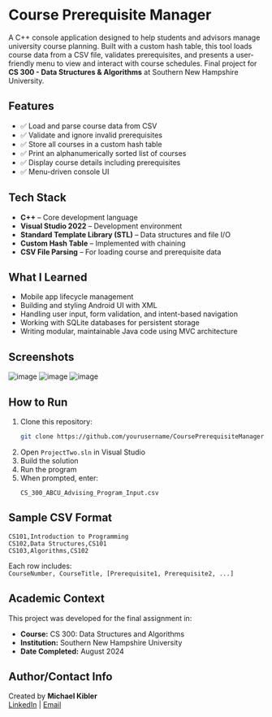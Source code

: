 # Course Prerequisite Manager

A C++ console application designed to help students and advisors manage university course planning. Built with a custom hash table, this tool loads course data from a CSV file, validates prerequisites, and presents a user-friendly menu to view and interact with course schedules.
Final project for **CS 300 - Data Structures & Algorithms** at Southern New Hampshire University.

## Features

- ✅ Load and parse course data from CSV
- ✅ Validate and ignore invalid prerequisites
- ✅ Store all courses in a custom hash table
- ✅ Print an alphanumerically sorted list of courses
- ✅ Display course details including prerequisites
- ✅ Menu-driven console UI


## Tech Stack

- **C++** – Core development language
- **Visual Studio 2022** – Development environment
- **Standard Template Library (STL)** – Data structures and file I/O
- **Custom Hash Table** – Implemented with chaining
- **CSV File Parsing** – For loading course and prerequisite data

## What I Learned

- Mobile app lifecycle management
- Building and styling Android UI with XML
- Handling user input, form validation, and intent-based navigation
- Working with SQLite databases for persistent storage
- Writing modular, maintainable Java code using MVC architecture

## Screenshots

![image](https://github.com/user-attachments/assets/72738f5a-55ba-453f-9bff-13e511375eda)
![image](https://github.com/user-attachments/assets/5449002b-d5de-46fe-81ec-54933ebe7b4a)
![image](https://github.com/user-attachments/assets/997224d1-3c40-4418-9842-6df87ec84d70)

## How to Run
1. Clone this repository:
   ```bash
   git clone https://github.com/yourusername/CoursePrerequisiteManager.git
   ```
2. Open `ProjectTwo.sln` in Visual Studio  
3. Build the solution  
4. Run the program  
5. When prompted, enter:
   ```
   CS_300_ABCU_Advising_Program_Input.csv
   ```
   
## Sample CSV Format

```csv
CS101,Introduction to Programming
CS102,Data Structures,CS101
CS103,Algorithms,CS102
```

Each row includes:  
`CourseNumber, CourseTitle, [Prerequisite1, Prerequisite2, ...]`

## Academic Context
This project was developed for the final assignment in:

- **Course:** CS 300: Data Structures and Algorithms  
- **Institution:** Southern New Hampshire University  
- **Date Completed:** August 2024


## Author/Contact Info

Created by **Michael Kibler**  
[LinkedIn](https://www.linkedin.com/in/michael-kibler-11369519b/) | [Email](mailto:mpkibler7@gmail.com)
